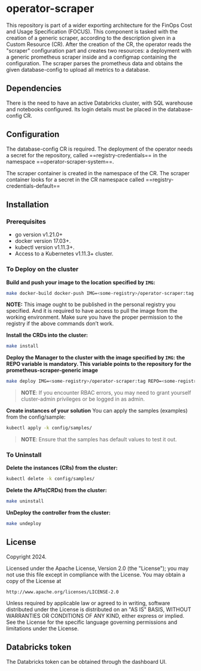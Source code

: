 # operator-scraper
This repository is part of a wider exporting architecture for the FinOps Cost and Usage Specification (FOCUS). This component is tasked with the creation of a generic scraper, according to the description given in a Custom Resource (CR). After the creation of the CR, the operator reads the "scraper" configuration part and creates two resources: a deployment with a generic prometheus scraper inside and a configmap containing the configuration. The scraper parses the prometheus data and obtains the given database-config to upload all metrics to a database.

## Dependencies
There is the need to have an active Databricks cluster, with SQL warehouse and notebooks configured. Its login details must be placed in the database-config CR.

## Configuration
The database-config CR is required.
The deployment of the operator needs a secret for the repository, called ==registry-credentials== in the namespace ==operator-scraper-system==.

The scraper container is created in the namespace of the CR. The scraper container looks for a secret in the CR namespace called ==registry-credentials-default==

## Installation
### Prerequisites
- go version v1.21.0+
- docker version 17.03+.
- kubectl version v1.11.3+.
- Access to a Kubernetes v1.11.3+ cluster.

### To Deploy on the cluster
**Build and push your image to the location specified by `IMG`:**

```sh
make docker-build docker-push IMG=<some-registry>/operator-scraper:tag
```

**NOTE:** This image ought to be published in the personal registry you specified. 
And it is required to have access to pull the image from the working environment. 
Make sure you have the proper permission to the registry if the above commands don’t work.

**Install the CRDs into the cluster:**

```sh
make install
```

**Deploy the Manager to the cluster with the image specified by `IMG`:**
**the REPO variable is mandatory. This variable points to the repository for the prometheus-scraper-generic image**

```sh
make deploy IMG=<some-registry>/operator-scraper:tag REPO=<some-registry>
```

> **NOTE**: If you encounter RBAC errors, you may need to grant yourself cluster-admin 
privileges or be logged in as admin.

**Create instances of your solution**
You can apply the samples (examples) from the config/sample:

```sh
kubectl apply -k config/samples/
```

>**NOTE**: Ensure that the samples has default values to test it out.

### To Uninstall
**Delete the instances (CRs) from the cluster:**

```sh
kubectl delete -k config/samples/
```

**Delete the APIs(CRDs) from the cluster:**

```sh
make uninstall
```

**UnDeploy the controller from the cluster:**

```sh
make undeploy
```

## License

Copyright 2024.

Licensed under the Apache License, Version 2.0 (the "License");
you may not use this file except in compliance with the License.
You may obtain a copy of the License at

    http://www.apache.org/licenses/LICENSE-2.0

Unless required by applicable law or agreed to in writing, software
distributed under the License is distributed on an "AS IS" BASIS,
WITHOUT WARRANTIES OR CONDITIONS OF ANY KIND, either express or implied.
See the License for the specific language governing permissions and
limitations under the License.

## Databricks token
The Databricks token can be obtained through the dashboard UI.

